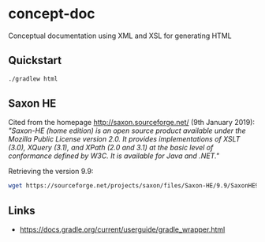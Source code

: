 # concept-doc
Conceptual documentation using XML and XSL for generating HTML

## Quickstart

```bash
./gradlew html
```

## Saxon HE

Cited from the homepage <http://saxon.sourceforge.net/> (9th January 2019): *"Saxon-HE (home edition) is an open source product available under the Mozilla Public License version 2.0. It provides implementations of XSLT (3.0), XQuery (3.1), and XPath (2.0 and 3.1) at the basic level of conformance defined by W3C. It is available for Java and .NET."*

Retrieving the version 9.9:

```bash
wget https://sourceforge.net/projects/saxon/files/Saxon-HE/9.9/SaxonHE9-9-0-2J.zip/download -Osaxon-he.zip
```

## Links

  - <https://docs.gradle.org/current/userguide/gradle_wrapper.html>

